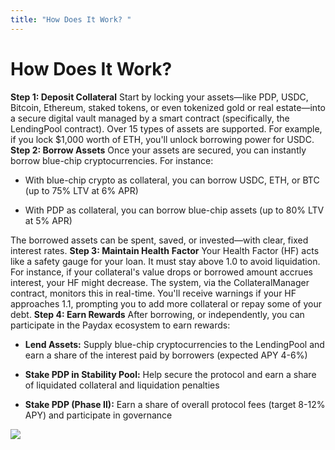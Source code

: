 ```yaml
---
title: "How Does It Work? "
---
```


How Does It Work?
=================

**Step 1: Deposit Collateral** Start by locking your assets—like PDP, USDC, Bitcoin, Ethereum, staked tokens, or even tokenized gold or real estate—into a secure digital vault managed by a smart contract (specifically, the LendingPool contract). Over 15 types of assets are supported. For example, if you lock $1,000 worth of ETH, you'll unlock borrowing power for USDC. **Step 2: Borrow Assets** Once your assets are secured, you can instantly borrow blue-chip cryptocurrencies. For instance:

*   With blue-chip crypto as collateral, you can borrow USDC, ETH, or BTC (up to 75% LTV at 6% APR)
    
*   With PDP as collateral, you can borrow blue-chip assets (up to 80% LTV at 5% APR)
    

The borrowed assets can be spent, saved, or invested—with clear, fixed interest rates. **Step 3: Maintain Health** **Factor** Your Health Factor (HF) acts like a safety gauge for your loan. It must stay above 1.0 to avoid liquidation. For instance, if your collateral's value drops or borrowed amount accrues interest, your HF might decrease. The system, via the CollateralManager contract, monitors this in real-time. You'll receive warnings if your HF approaches 1.1, prompting you to add more collateral or repay some of your debt. **Step 4: Earn Rewards** After borrowing, or independently, you can participate in the Paydax ecosystem to earn rewards:

*   **Lend Assets:** Supply blue-chip cryptocurrencies to the LendingPool and earn a share of the interest paid by borrowers (expected APY 4-6%)
    
*   **Stake PDP in Stability Pool:** Help secure the protocol and earn a share of liquidated collateral and liquidation penalties
    
*   **Stake PDP (Phase II):** Earn a share of overall protocol fees (target 8-12% APY) and participate in governance
    

![](https://paydax.gitbook.io/paydax-docs/~gitbook/image?url=https%3A%2F%2F3818830755-files.gitbook.io%2F%7E%2Ffiles%2Fv0%2Fb%2Fgitbook-x-prod.appspot.com%2Fo%2Fspaces%252FJmF4lLu8iJcO8Vrddf9g%252Fuploads%252FpGoZGjPXHQVrTLCpwzba%252FWhitepaper%2520%287%29.png%3Falt%3Dmedia%26token%3D3edd9fd5-a587-40f2-b84d-10f68192a28e&width=768&dpr=4&quality=100&sign=333f3459&sv=2)
